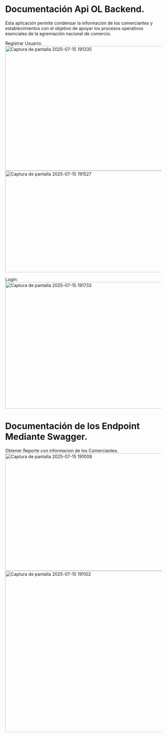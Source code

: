 # Documentación Api OL Backend.
Esta aplicación permite condensar la información de los comerciantes y establecimientos con el objetivo de apoyar los 
procesos operativos esenciales de la agremiación nacional de comercio.

Registrar Usuario:
<img width="1310" height="400" alt="Captura de pantalla 2025-07-15 191335" src="https://github.com/user-attachments/assets/36609f31-fb72-4cae-9999-f2366721f795" />
<img width="1276" height="326" alt="Captura de pantalla 2025-07-15 191527" src="https://github.com/user-attachments/assets/a73305f7-1650-415b-b52d-b0d9a02c0e48" />

Login:
<img width="1331" height="406" alt="Captura de pantalla 2025-07-15 191733" src="https://github.com/user-attachments/assets/a675da58-699e-444f-8b56-6637cf7626af" />


# Documentación de los Endpoint Mediante Swagger.
Obtener Reporte con informacion de los Comerciantes.
<img width="1315" height="377" alt="Captura de pantalla 2025-07-15 191008" src="https://github.com/user-attachments/assets/2b63f421-0625-4335-9efa-edbf94f0431c" />
<img width="1287" height="517" alt="Captura de pantalla 2025-07-15 191102" src="https://github.com/user-attachments/assets/1c9a91f0-70d0-438c-97d0-53d43aa90e7f" />









